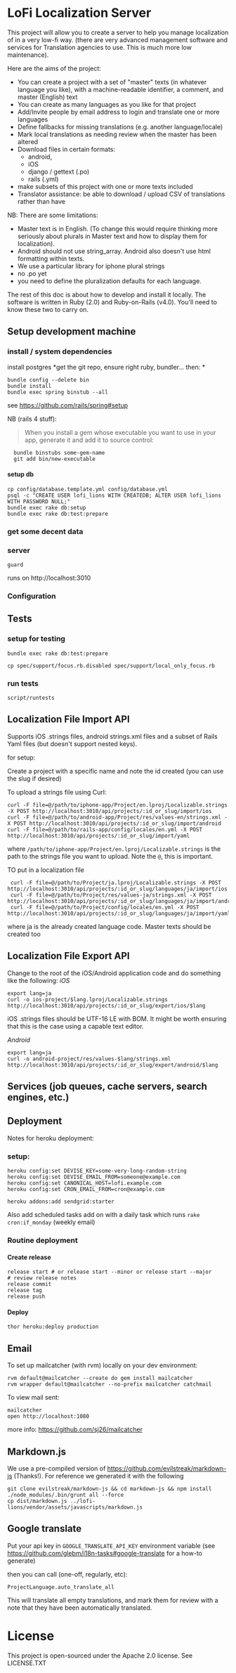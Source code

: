 # LoFi  Localization Server

This project will allow you to create a server to help you manage localization of in a very low-fi way. (there are very advanced management software and services for Translation agencies to use. This is much more low maintenance).

Here are the aims of the project:

* You can create a project with a set of "master" texts (in whatever language you like), with a machine-readable identifier, a comment, and master (English) text
* You can create as many languages as you like for that project
* Add/Invite people by email address to login and translate one or more languages
* Define fallbacks for missing translations (e.g. another language/locale)
* Mark local translations as needing review when the master has been altered
* Download files in certain formats:
    * android,
    * iOS
    * django / gettext (.po)
    * rails (.yml)
* make subsets of this project with one or more texts included
* Translator assistance: be able to download / upload CSV of translations rather than have

NB: There are some limitations:

* Master text is in English. (To change this would require thinking more seriously about plurals in Master text and how to display them for localization).
* Android should not use string_array. Android also doesn't use html formatting within texts.
* We use a particular library for iphone plural strings
* no .po yet
* you need to define the pluralization defaults for each language.

The rest of this doc is about how to develop and install it locally. The software is written in Ruby (2.0) and Ruby-on-Rails (v4.0). You'll need to know these two to carry on.

## Setup development machine

### install / system dependencies
install postgres
*get the git repo, ensure right ruby, bundler... then: *
```
bundle config --delete bin
bundle install
bundle exec spring binstub --all
```
see https://github.com/rails/spring#setup

NB (rails 4 stuff):
> When you install a gem whose executable you want to use in your app,
> generate it and add it to source control:
```
  bundle binstubs some-gem-name
  git add bin/new-executable
```

#### setup db
```
cp config/database.template.yml config/database.yml
psql -c "CREATE USER lofi_lions WITH CREATEDB; ALTER USER lofi_lions WITH PASSWORD NULL;"
bundle exec rake db:setup
bundle exec rake db:test:prepare
```

### get some decent data

### server

```
guard
```
runs on http://localhost:3010

### Configuration


## Tests

### setup for testing
```
bundle exec rake db:test:prepare

cp spec/support/focus.rb.disabled spec/support/local_only_focus.rb
```

### run tests
```
script/runtests
```

## Localization File Import API

Supports iOS .strings files, android strings.xml files and a subset of Rails Yaml files (but doesn't support nested
keys).

for setup:

Create a project with a specific name and note the id created (you can use the slug if desired)

To upload a strings file using Curl:

    curl -F file=@/path/to/iphone-app/Project/en.lproj/Localizable.strings -X POST http://localhost:3010/api/projects/:id_or_slug/import/ios
    curl -F file=@/path/to/android-app/Project/res/values-en/strings.xml -X POST http://localhost:3010/api/projects/:id_or_slug/import/android
    curl -F file=@/path/to/rails-app/config/locales/en.yml -X POST http://localhost:3010/api/projects/:id_or_slug/import/yaml

where `/path/to/iphone-app/Project/en.lproj/Localizable.strings` is the path to the strings file you
want to upload. Note the `@`, this is important.

TO put in a localization file

     curl -F file=@/path/to/Project/ja.lproj/Localizable.strings -X POST http://localhost:3010/api/projects/:id_or_slug/languages/ja/import/ios
     curl -F file=@/path/to/Project/res/values-ja/strings.xml -X POST http://localhost:3010/api/projects/:id_or_slug/languages/ja/import/android
     curl -F file=@/path/to/Project/config/locales/en.yml -X POST http://localhost:3010/api/projects/:id_or_slug/languages/ja/import/yaml

where ja is the already created language code. Master texts should be created too

## Localization File Export API

Change to the root of the iOS/Android application code and do something like the following:
*iOS*

    export lang=ja
    curl -o ios-project/$lang.lproj/Localizable.strings http://localhost:3010/api/projects/:id_or_slug/export/ios/$lang

iOS .strings files should be UTF-16 LE with BOM. It might be worth ensuring that this is the case using a capable text editor.

*Android*

    export lang=ja
    curl -o android-project/res/values-$lang/strings.xml http://localhost:3010/api/projects/:id_or_slug/export/android/$lang

## Services (job queues, cache servers, search engines, etc.)

## Deployment

Notes for heroku deployment:

### setup:

```
heroku config:set DEVISE_KEY=some-very-long-random-string
heroku config:set DEVISE_EMAIL_FROM=someone@example.com
heroku config:set CANONICAL_HOST=lofi.example.com
heroku config:set CRON_EMAIL_FROM=cron@example.com

heroku addons:add sendgrid:starter
```

Also add scheduled tasks add on with a daily task which runs `rake cron:if_monday` (weekly email)

### Routine deployment

#### Create release

```
release start # or release start --minor or release start --major 
# review release notes
release commit
release tag
release push
```

#### Deploy

```
thor heroku:deploy production
```

## Email

To set up mailcatcher (with rvm) locally on your dev environment:

    rvm default@mailcatcher --create do gem install mailcatcher
    rvm wrapper default@mailcatcher --no-prefix mailcatcher catchmail

To view mail sent:

    mailcatcher
    open http://localhost:1080

more info: https://github.com/sj26/mailcatcher


## Markdown.js

We use a pre-compiled version of https://github.com/evilstreak/markdown-js (Thanks!). For reference we generated it with the following

```
git clone evilstreak/markdown-js && cd markdown-js && npm install
./node_modules/.bin/grunt all --force
cp dist/markdown.js ../lofi-lions/vendor/assets/javascripts/markdown.js
```

## Google translate

Put your api key in `GOOGLE_TRANSLATE_API_KEY` environment variable (see https://github.com/glebm/i18n-tasks#google-translate for a how-to generate)

then you can call (one-off, regularly, etc):

```
ProjectLanguage.auto_translate_all
``` 

This will translate all empty translations, and mark them for review with a note that they have been automatically translated.


# License

This project is open-sourced under the Apache 2.0 license. See LICENSE.TXT

